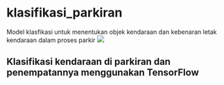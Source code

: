 # klasifikasi_parkiran
Model klasfikasi untuk menentukan objek kendaraan dan kebenaran letak kendaraan dalam proses parkir
![](shor_hasil.gif)
## **Klasifikasi kendaraan di parkiran dan penempatannya menggunakan TensorFlow**


